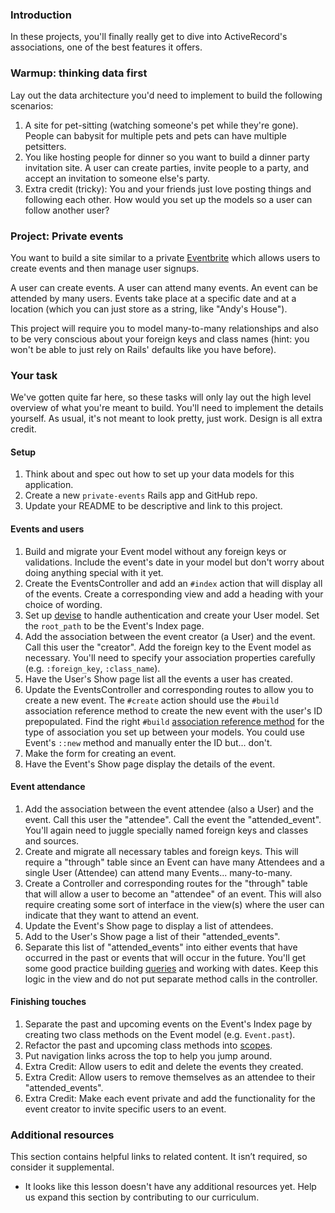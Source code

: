 ### Introduction

In these projects, you'll finally really get to dive into ActiveRecord's associations, one of the best features it offers.

### Warmup: thinking data first

Lay out the data architecture you'd need to implement to build the following scenarios:

1. A site for pet-sitting (watching someone's pet while they're gone). People can babysit for multiple pets and pets can have multiple petsitters.
2. You like hosting people for dinner so you want to build a dinner party invitation site. A user can create parties, invite people to a party, and accept an invitation to someone else's party.
3. Extra credit (tricky): You and your friends just love posting things and following each other. How would you set up the models so a user can follow another user?

### Project: Private events

You want to build a site similar to a private [Eventbrite](http://www.eventbrite.com) which allows users to create events and then manage user signups.

A user can create events. A user can attend many events. An event can be attended by many users. Events take place at a specific date and at a location (which you can just store as a string, like "Andy's House").

This project will require you to model many-to-many relationships and also to be very conscious about your foreign keys and class names (hint: you won't be able to just rely on Rails' defaults like you have before).

### Your task

We've gotten quite far here, so these tasks will only lay out the high level overview of what you're meant to build. You'll need to implement the details yourself. As usual, it's not meant to look pretty, just work. Design is all extra credit.

<div class="lesson-content__panel" markdown="1">

#### Setup

1. Think about and spec out how to set up your data models for this application.
2. Create a new `private-events` Rails app and GitHub repo. 
3. Update your README to be descriptive and link to this project.

#### Events and users

1. Build and migrate your Event model without any foreign keys or validations. Include the event's date in your model but don't worry about doing anything special with it yet.
2. Create the EventsController and add an `#index` action that will display all of the events. Create a corresponding view and add a heading with your choice of wording.
3. Set up [devise](https://github.com/heartcombo/devise) to handle authentication and create your User model. Set the `root_path` to be the Event's Index page.
4. Add the association between the event creator (a User) and the event. Call this user the "creator". Add the foreign key to the Event model as necessary. You'll need to specify your association properties carefully (e.g. `:foreign_key`, `:class_name`).
5. Have the User's Show page list all the events a user has created.
6. Update the EventsController and corresponding routes to allow you to create a new event. The `#create` action should use the `#build` association reference method to create the new event with the user's ID prepopulated. Find the right `#build` [association reference method](https://guides.rubyonrails.org/association_basics.html#detailed-association-reference) for the type of association you set up between your models. You could use Event's `::new` method and manually enter the ID but... don't.
7. Make the form for creating an event.
8. Have the Event's Show page display the details of the event.

#### Event attendance

1. Add the association between the event attendee (also a User) and the event. Call this user the "attendee". Call the event the "attended_event". You'll again need to juggle specially named foreign keys and classes and sources.
2. Create and migrate all necessary tables and foreign keys. This will require a "through" table since an Event can have many Attendees and a single User (Attendee) can attend many Events... many-to-many.
3. Create a Controller and corresponding routes for the "through" table that will allow a user to become an "attendee" of an event. This will also require creating some sort of interface in the view(s) where the user can indicate that they want to attend an event.
4. Update the Event's Show page to display a list of attendees.
5. Add to the User's Show page a list of their "attended_events".
6. Separate this list of "attended_events" into either events that have occurred in the past or events that will occur in the future. You'll get some good practice building [queries](https://guides.rubyonrails.org/active_record_querying.html#array-conditions) and working with dates. Keep this logic in the view and do not put separate method calls in the controller.

#### Finishing touches
1. Separate the past and upcoming events on the Event's Index page by creating two class methods on the Event model (e.g. `Event.past`).
2. Refactor the past and upcoming class methods into [scopes](https://guides.rubyonrails.org/active_record_querying.html#scopes).
3. Put navigation links across the top to help you jump around.
4. Extra Credit: Allow users to edit and delete the events they created.
5. Extra Credit: Allow users to remove themselves as an attendee to their "attended_events".
6. Extra Credit: Make each event private and add the functionality for the event creator to invite specific users to an event.

</div>

### Additional resources

This section contains helpful links to related content. It isn’t required, so consider it supplemental.

- It looks like this lesson doesn't have any additional resources yet. Help us expand this section by contributing to our curriculum.
